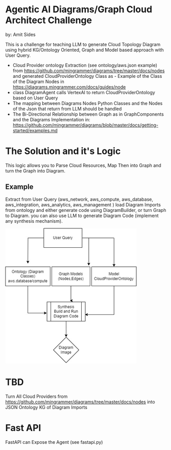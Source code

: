 # Agentic AI Diagrams/Graph Cloud Architect Challenge
by: Amit Sides

This is a challenge for teaching LLM to generate Cloud Topology Diagram using hybrid KG/Ontology Oriented, Graph and Model based approach with User Query.

- Cloud Provider ontology Extraction (see ontology/aws.json example) from https://github.com/mingrammer/diagrams/tree/master/docs/nodes and generated CloudProviderOntology Class as - Example of the Class of the Diagram Nodes in https://diagrams.mingrammer.com/docs/guides/node 
- class DiagramAgent calls VertexAI to return CloudProviderOntology based on User Query
- The mapping between Diagrams Nodes Python Classes and the Nodes of the Json that return from LLM should be handled
- The Bi-Directional Relationship between Graph as in GraphComponents and the Diagrams Implementation in: https://github.com/mingrammer/diagrams/blob/master/docs/getting-started/examples.md 

# The Solution and it's Logic
This logic allows you to Parse Cloud Resources, Map Then into Graph and turn the Graph into Diagram.

## Example 
Extract from User Query (aws_network,    aws_compute,    aws_database,    aws_integration,    aws_analytics,    aws_management   ) load Diagram Imports from ontology and either generate code using DiagramBuilder, or turn Graph to Diagram. you can also use LLM to generate Diagram Code (implement any synthesis mechanism).

<img src="Flow.jpg">

# TBD
Turn All Cloud Providers from
https://github.com/mingrammer/diagrams/tree/master/docs/nodes
into JSON Ontology KG of Diagram Imports

# Fast API
FastAPI can Expose the Agent (see fastapi.py)
